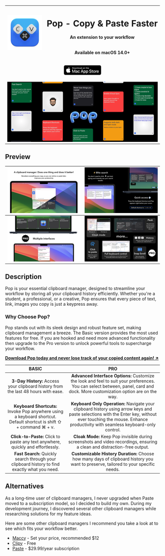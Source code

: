 <table style="width: 100%">
  <tr>
    <td rowspan="2">
        <p align="center">
            <img src="Images/Icon.png" alt="Logo">
        </p>
    </td>
    <td>
        <h1 align="center"><b>Pop - Copy & Paste Faster</b></h1>
        <p align="center"><b>An extension to your workflow</b></p>
    </td>
  </tr>
  <tr>
    <td><p align="center"><b>Available on macOS 14.0+</b></p></td>
  </tr>
  <tr>
    <td colspan="2">
        <p align="center">
            <a href="https://apps.apple.com/app/pop-copy-paste-faster/id6499280268?mt=12">
            <img src="Images/Mac-AppStore-Badge.png" alt="AppStore Download Badge" style="width: 25%;">
        </p>
    </td>
  </tr>
  <tr>
    <td colspan="2">
        <img src="Images/Banner.png" alt="Pop Banner">
    </td>
  </tr>
</table>

## Preview
| ![Main](Images/Main.png?raw=true)  | ![Preview 1](Images/Preview-1.png?raw=true) |
| :--------------------------------: | :-----------------------------------------: |
| ![Preview 2](Images/Preview-2.png) |     ![Preview 3](Images/Preview-3.png)      |

## Description
Pop is your essential clipboard manager, designed to streamline your workflow by storing all your clipboard history efficiently. Whether you're a student, a professional, or a creative, Pop ensures that every piece of text, link, images you copy is just a keypress away.

### Why Choose Pop?

Pop stands out with its sleek design and robust feature set, making clipboard management a breeze. The Basic version provides the most used features for free. If you are hooked and need more advanced functionality then upgrade to the Pro version to unlock powerful tools to supercharge your workflow.

**[Download Pop today and never lose track of your copied content again! ↗](https://apps.apple.com/ca/app/weekly-for-reminders/id6455786964?mt=12)**

|                                                      **BASIC**                                                      |                                                                                                      **PRO**                                                                                                      |
| :-----------------------------------------------------------------------------------------------------------------: | :---------------------------------------------------------------------------------------------------------------------------------------------------------------------------------------------------------------: |
|                 **3-Day History:** Access your clipboard history from the last 48 hours with ease.                  |                   **Advanced Interface Options:** Customize the look and feel to suit your preferences. You can select between, panel, card and dock. More customization option are on the way.                   |
| **Keyboard Shortcuts:** Invoke Pop anywhere using a keyboard shortcut. Default shortcut is shift ⇧ + command ⌘ + v. | **Keyboard Only Operation:** Navigate your clipboard history using arrow keys and paste selections with the Enter key, without ever touching the mouse. Enhance productivity with seamless keyboard-only control. |
|                   **Click-to-Paste:** Click to paste any text anywhere, quickly and effortlessly.                   |                                             **Cloak Mode:** Keep Pop invisible during screenshots and video recordings, ensuring a clean and distraction-free output.                                             |
|            **Fast Search:** Quickly search through your clipboard history to find exactly what you need.            |                                        **Customizable History Duration:** Choose how many days of clipboard history you want to preserve, tailored to your specific needs.                                        |

## Alternatives
As a long-time user of clipboard managers, I never upgraded when Paste moved to a subscription model, so I decided to build my own. During my development journey, I discovered several other clipboard managers while researching solutions for my feature ideas.

Here are some other clipboard managers I recommend you take a look at to see which fits your workflow better.
- [Maccy](https://maccy.app) - Set your price, recommended $12
- [Clipy](https://clipy-app.com) - Free
- [Paste](https://pasteapp.io) - $29.99/year subscription